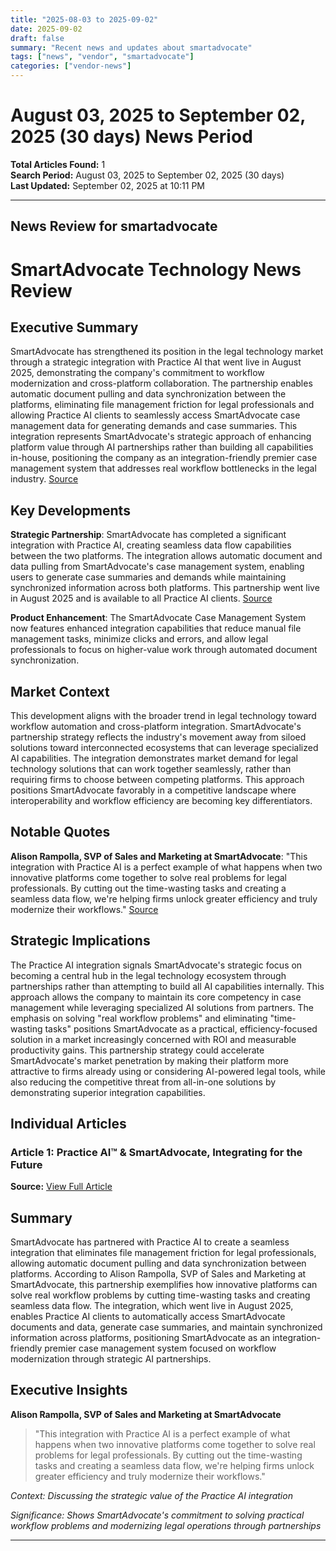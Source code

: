 ```yaml
---
title: "2025-08-03 to 2025-09-02"
date: 2025-09-02
draft: false
summary: "Recent news and updates about smartadvocate"
tags: ["news", "vendor", "smartadvocate"]
categories: ["vendor-news"]
---
```


# August 03, 2025 to September 02, 2025 (30 days) News Period 

**Total Articles Found:** 1  
**Search Period:** August 03, 2025 to September 02, 2025 (30 days)  
**Last Updated:** September 02, 2025 at 10:11 PM

---

## News Review for smartadvocate

# SmartAdvocate Technology News Review

## Executive Summary

SmartAdvocate has strengthened its position in the legal technology market through a strategic integration with Practice AI that went live in August 2025, demonstrating the company's commitment to workflow modernization and cross-platform collaboration. The partnership enables automatic document pulling and data synchronization between the platforms, eliminating file management friction for legal professionals and allowing Practice AI clients to seamlessly access SmartAdvocate case management data for generating demands and case summaries. This integration represents SmartAdvocate's strategic approach of enhancing platform value through AI partnerships rather than building all capabilities in-house, positioning the company as an integration-friendly premier case management system that addresses real workflow bottlenecks in the legal industry. [Source](https://www.globenewswire.com/news-release/2025/08/05/3127760/0/en/Practice-AI-SmartAdvocate-Integrating-for-the-Future.html)

## Key Developments

**Strategic Partnership**: SmartAdvocate has completed a significant integration with Practice AI, creating seamless data flow capabilities between the two platforms. The integration allows automatic document and data pulling from SmartAdvocate's case management system, enabling users to generate case summaries and demands while maintaining synchronized information across both platforms. This partnership went live in August 2025 and is available to all Practice AI clients. [Source](https://www.globenewswire.com/news-release/2025/08/05/3127760/0/en/Practice-AI-SmartAdvocate-Integrating-for-the-Future.html)

**Product Enhancement**: The SmartAdvocate Case Management System now features enhanced integration capabilities that reduce manual file management tasks, minimize clicks and errors, and allow legal professionals to focus on higher-value work through automated document synchronization.

## Market Context

This development aligns with the broader trend in legal technology toward workflow automation and cross-platform integration. SmartAdvocate's partnership strategy reflects the industry's movement away from siloed solutions toward interconnected ecosystems that can leverage specialized AI capabilities. The integration demonstrates market demand for legal technology solutions that can work together seamlessly, rather than requiring firms to choose between competing platforms. This approach positions SmartAdvocate favorably in a competitive landscape where interoperability and workflow efficiency are becoming key differentiators.

## Notable Quotes

**Alison Rampolla, SVP of Sales and Marketing at SmartAdvocate**: "This integration with Practice AI is a perfect example of what happens when two innovative platforms come together to solve real problems for legal professionals. By cutting out the time-wasting tasks and creating a seamless data flow, we're helping firms unlock greater efficiency and truly modernize their workflows." [Source](https://www.globenewswire.com/news-release/2025/08/05/3127760/0/en/Practice-AI-SmartAdvocate-Integrating-for-the-Future.html)

## Strategic Implications

The Practice AI integration signals SmartAdvocate's strategic focus on becoming a central hub in the legal technology ecosystem through partnerships rather than attempting to build all AI capabilities internally. This approach allows the company to maintain its core competency in case management while leveraging specialized AI solutions from partners. The emphasis on solving "real workflow problems" and eliminating "time-wasting tasks" positions SmartAdvocate as a practical, efficiency-focused solution in a market increasingly concerned with ROI and measurable productivity gains. This partnership strategy could accelerate SmartAdvocate's market penetration by making their platform more attractive to firms already using or considering AI-powered legal tools, while also reducing the competitive threat from all-in-one solutions by demonstrating superior integration capabilities.

## Individual Articles

### Article 1: Practice AI™ & SmartAdvocate, Integrating for the Future

**Source:** [View Full Article](https://www.globenewswire.com/news-release/2025/08/05/3127760/0/en/Practice-AI-SmartAdvocate-Integrating-for-the-Future.html)

## Summary

SmartAdvocate has partnered with Practice AI to create a seamless integration that eliminates file management friction for legal professionals, allowing automatic document pulling and data synchronization between platforms. According to Alison Rampolla, SVP of Sales and Marketing at SmartAdvocate, this partnership exemplifies how innovative platforms can solve real workflow problems by cutting time-wasting tasks and creating seamless data flow. The integration, which went live in August 2025, enables Practice AI clients to automatically access SmartAdvocate documents and data, generate case summaries, and maintain synchronized information across platforms, positioning SmartAdvocate as an integration-friendly premier case management system focused on workflow modernization through strategic AI partnerships.

## Executive Insights

**Alison Rampolla, SVP of Sales and Marketing at SmartAdvocate**

> "This integration with Practice AI is a perfect example of what happens when two innovative platforms come together to solve real problems for legal professionals. By cutting out the time-wasting tasks and creating a seamless data flow, we're helping firms unlock greater efficiency and truly modernize their workflows."

*Context: Discussing the strategic value of the Practice AI integration*

*Significance: Shows SmartAdvocate's commitment to solving practical workflow problems and modernizing legal operations through partnerships*





---

